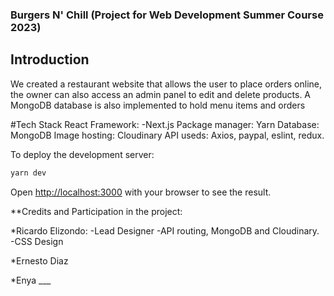 ### Burgers N' Chill (Project for Web Development Summer Course 2023)



## Introduction
We created a restaurant website that allows the user to place orders online, the owner can also access an admin panel to edit and delete products. A MongoDB database is also implemented to hold menu items and orders

#Tech Stack
React Framework: -Next.js
Package manager: Yarn
Database: MongoDB
Image hosting: Cloudinary
API useds: Axios, paypal, eslint, redux.




To deploy the development server:

```bash
yarn dev

```

Open [http://localhost:3000](http://localhost:3000) with your browser to see the result.


**Credits and Participation in the project: 

*Ricardo Elizondo:
-Lead Designer
-API routing, MongoDB and Cloudinary.
-CSS Design

*Ernesto Diaz

*Enya ___

